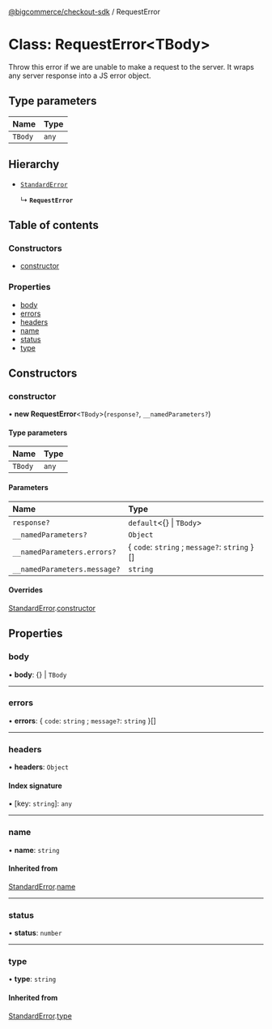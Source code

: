 [@bigcommerce/checkout-sdk](../README.md) / RequestError

# Class: RequestError<TBody\>

Throw this error if we are unable to make a request to the server. It wraps
any server response into a JS error object.

## Type parameters

| Name | Type |
| :------ | :------ |
| `TBody` | `any` |

## Hierarchy

- [`StandardError`](StandardError.md)

  ↳ **`RequestError`**

## Table of contents

### Constructors

- [constructor](RequestError.md#constructor)

### Properties

- [body](RequestError.md#body)
- [errors](RequestError.md#errors)
- [headers](RequestError.md#headers)
- [name](RequestError.md#name)
- [status](RequestError.md#status)
- [type](RequestError.md#type)

## Constructors

### constructor

• **new RequestError**<`TBody`\>(`response?`, `__namedParameters?`)

#### Type parameters

| Name | Type |
| :------ | :------ |
| `TBody` | `any` |

#### Parameters

| Name | Type |
| :------ | :------ |
| `response?` | `default`<{} \| `TBody`\> |
| `__namedParameters?` | `Object` |
| `__namedParameters.errors?` | { `code`: `string` ; `message?`: `string`  }[] |
| `__namedParameters.message?` | `string` |

#### Overrides

[StandardError](StandardError.md).[constructor](StandardError.md#constructor)

## Properties

### body

• **body**: {} \| `TBody`

___

### errors

• **errors**: { `code`: `string` ; `message?`: `string`  }[]

___

### headers

• **headers**: `Object`

#### Index signature

▪ [key: `string`]: `any`

___

### name

• **name**: `string`

#### Inherited from

[StandardError](StandardError.md).[name](StandardError.md#name)

___

### status

• **status**: `number`

___

### type

• **type**: `string`

#### Inherited from

[StandardError](StandardError.md).[type](StandardError.md#type)
